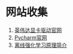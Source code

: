 # 网站收集
1. [英伟达显卡驱动官网](https://www.nvidia.cn/geforce/drivers/)
2. [Pycharm官网](https://www.jetbrains.com/pycharm/)
3. [离线强化学习原理简介](https://www.deeprlhub.com/blog/739-offline-rl1)